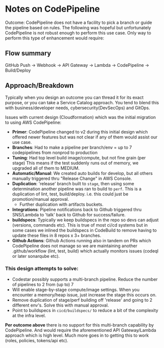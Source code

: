 # Notes on CodePipeline

Outcome: CodePipeline does not have a facility to pick a branch or guide the pipeline based on rules.
The following was hopeful but unfortunately CodePipeline is not robust enough to perform this use case.
Only way to perform this type of enhancement would require:

## Flow summary

GitHub Push → Webhook → API Gateway → Lambda → CodePipeline → Build/Deploy

## Approach/Breakdown

Typically when you design an outcome you can thread it for its exact purpose, or you can take a Service Catalog approach.
You tend to blend this with business/developer needs, cybersecurity(DevSecOps) and GitOps.

Issues with current design (Cloudformation) which was the initial migration to using AWS CodePipeline:

* **Primer**: CodePipeline changed to v2 during this initial design which offered newer features but was not clear if any of them would assist our use case.
* **Branches**: Had to make a pipeline per branch/env = up to 7 codepipelines from nonprod to production
* **Tuning**: Had top level build image/compute, but not fine grain (per stage)  This means if the test suddenly runs out of memory, we upgraded all of them to MEDIUM.
* **Automatic/Manual**: We created auto builds for develop, but all others manually triggered thru "Release Change" in AWS Console.
* **Duplication**: 'release' branch built to `stage`, then using some determination another pipeline was ran to build to `perf`.  This is a duplication of lint, test, build/deploy.  i.e. this could just be promotion/manual approval.
  * Further duplication with artifacts buckets.
* **Integrations**: Pipeline notifications back to Github triggered thru SNS/Lambda to 'talk' back to Github for success/failure.
* **buildspecs**: Typically we keep buildspecs in the repo so devs can adjust (versions, commands etc).  This is true of most ci/cd systems but in some cases we inlined the buildspecs in CodeBuild to remove having to update these files in 8 repos x 3+ branches.
* **Github Actions**: Github Actions running also in tandem on PRs which CodePipeline does not manage so we are maintaining another .github/workflow (lint, test, build) which actually monitors issues (codeql or later sonarqube etc).

### This design attempts to solve:

* Codestar possibly supports a multi-branch pipeline.  Reduce the number of pipelines to 2 from (up to) 7
* Will enable stage-by-stage compute/image settings.  When you encounter a memory/heap issue, just increase the stage this occurs on.
* Remove duplication of stage/perf building off 'release' and going to 2 different env's.  Solve this with manual approval.
* Point to buildspecs in `cicd/buildspecs/` to reduce a bit of the complexity at the infra level.

**Per outcome above** there is no support for this multi-branch capability by CodePipeline.  And would require the aforementioned API Gateway/Lambda approach which is high level.  Much more goes in to getting this to work (roles, policies, tokens/api etc).
